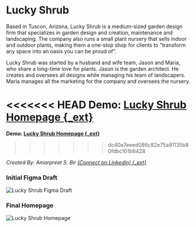 # Lucky Shrub


Based in Tuscon, Arizona, Lucky Shrub is a medium-sized garden design firm that specializes in garden design and creation, maintenance and landscaping. The company also runs a small plant nursery that sells indoor and outdoor plants, making them a one-stop shop for clients to "transform any space into an oasis you can be proud of".

Lucky Shrub was started by a husband and wife team, Jason and Maria, who share a long-time love for plants. Jason is the garden architect. He creates and oversees all designs while managing his team of landscapers. Maria manages all the marketing for the company and oversees the nursery.

<script src='https://cdn.jsdelivr.net/gh/eddymens/markdown-external-link-script@v1.0.0/main.min.js'></script>

<<<<<<< HEAD
**Demo: [Lucky Shrub Homepage {_ext}](https://git4amar.github.io/lucky_shrub_garden_designers/)**
=======
**Demo: [Lucky Shrub Homepage  {_ext}](https://git4amar.github.io/lucky_shrub_garden_designers/)**
>>>>>>> dc40a7eeed086c82e75a91135b80fdbc101b6428

*Created By: Amarpreet S. Bir [(Connect on Linkedin) {_ext}](https://www.linkedin.com/in/amarpreetbir)*

### Initial Figma Draft
![Lucky Shrub Figma Draft](lucky_shrub_figma_draft.png)

### Final Homepage
![Lucky Shrub Homepage](lucky_shrub_homepage_screenshot.png)
